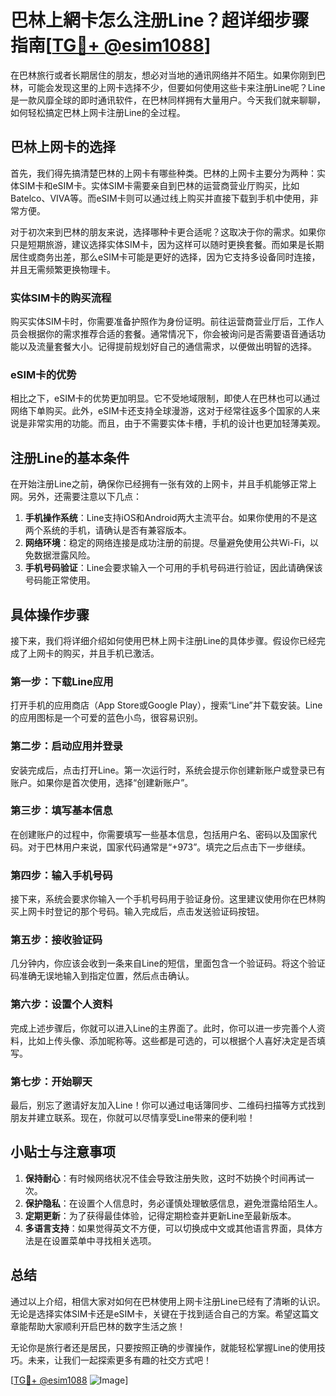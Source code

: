 # 巴林上網卡怎么注册Line？超详细步骤指南[[TG💪+ @esim1088](https://t.me/s/esim1088)]

在巴林旅行或者长期居住的朋友，想必对当地的通讯网络并不陌生。如果你刚到巴林，可能会发现这里的上网卡选择不少，但要如何使用这些卡来注册Line呢？Line是一款风靡全球的即时通讯软件，在巴林同样拥有大量用户。今天我们就来聊聊，如何轻松搞定巴林上网卡注册Line的全过程。

## 巴林上网卡的选择

首先，我们得先搞清楚巴林的上网卡有哪些种类。巴林的上网卡主要分为两种：实体SIM卡和eSIM卡。实体SIM卡需要亲自到巴林的运营商营业厅购买，比如Batelco、VIVA等。而eSIM卡则可以通过线上购买并直接下载到手机中使用，非常方便。

对于初次来到巴林的朋友来说，选择哪种卡更合适呢？这取决于你的需求。如果你只是短期旅游，建议选择实体SIM卡，因为这样可以随时更换套餐。而如果是长期居住或商务出差，那么eSIM卡可能是更好的选择，因为它支持多设备同时连接，并且无需频繁更换物理卡。

### 实体SIM卡的购买流程

购买实体SIM卡时，你需要准备护照作为身份证明。前往运营商营业厅后，工作人员会根据你的需求推荐合适的套餐。通常情况下，你会被询问是否需要语音通话功能以及流量套餐大小。记得提前规划好自己的通信需求，以便做出明智的选择。

### eSIM卡的优势

相比之下，eSIM卡的优势更加明显。它不受地域限制，即使人在巴林也可以通过网络下单购买。此外，eSIM卡还支持全球漫游，这对于经常往返多个国家的人来说是非常实用的功能。而且，由于不需要实体卡槽，手机的设计也更加轻薄美观。

## 注册Line的基本条件

在开始注册Line之前，确保你已经拥有一张有效的上网卡，并且手机能够正常上网。另外，还需要注意以下几点：

1. **手机操作系统**：Line支持iOS和Android两大主流平台。如果你使用的不是这两个系统的手机，请确认是否有兼容版本。
2. **网络环境**：稳定的网络连接是成功注册的前提。尽量避免使用公共Wi-Fi，以免数据泄露风险。
3. **手机号码验证**：Line会要求输入一个可用的手机号码进行验证，因此请确保该号码能正常使用。

## 具体操作步骤

接下来，我们将详细介绍如何使用巴林上网卡注册Line的具体步骤。假设你已经完成了上网卡的购买，并且手机已激活。

### 第一步：下载Line应用

打开手机的应用商店（App Store或Google Play），搜索“Line”并下载安装。Line的应用图标是一个可爱的蓝色小鸟，很容易识别。

### 第二步：启动应用并登录

安装完成后，点击打开Line。第一次运行时，系统会提示你创建新账户或登录已有账户。如果你是首次使用，选择“创建新账户”。

### 第三步：填写基本信息

在创建账户的过程中，你需要填写一些基本信息，包括用户名、密码以及国家代码。对于巴林用户来说，国家代码通常是“+973”。填完之后点击下一步继续。

### 第四步：输入手机号码

接下来，系统会要求你输入一个手机号码用于验证身份。这里建议使用你在巴林购买上网卡时登记的那个号码。输入完成后，点击发送验证码按钮。

### 第五步：接收验证码

几分钟内，你应该会收到一条来自Line的短信，里面包含一个验证码。将这个验证码准确无误地输入到指定位置，然后点击确认。

### 第六步：设置个人资料

完成上述步骤后，你就可以进入Line的主界面了。此时，你可以进一步完善个人资料，比如上传头像、添加昵称等。这些都是可选的，可以根据个人喜好决定是否填写。

### 第七步：开始聊天

最后，别忘了邀请好友加入Line！你可以通过电话簿同步、二维码扫描等方式找到朋友并建立联系。现在，你就可以尽情享受Line带来的便利啦！

## 小贴士与注意事项

1. **保持耐心**：有时候网络状况不佳会导致注册失败，这时不妨换个时间再试一次。
2. **保护隐私**：在设置个人信息时，务必谨慎处理敏感信息，避免泄露给陌生人。
3. **定期更新**：为了获得最佳体验，记得定期检查并更新Line至最新版本。
4. **多语言支持**：如果觉得英文不方便，可以切换成中文或其他语言界面，具体方法是在设置菜单中寻找相关选项。

## 总结

通过以上介绍，相信大家对如何在巴林使用上网卡注册Line已经有了清晰的认识。无论是选择实体SIM卡还是eSIM卡，关键在于找到适合自己的方案。希望这篇文章能帮助大家顺利开启巴林的数字生活之旅！

无论你是旅行者还是居民，只要按照正确的步骤操作，就能轻松掌握Line的使用技巧。未来，让我们一起探索更多有趣的社交方式吧！

[[TG💪+ @esim1088](https://t.me/s/esim1088) ![Image](https://i.postimg.cc/4NQfJmqS/Snipaste-2025-05-13-00-14-12.png)]